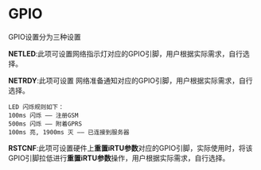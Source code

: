 # GPIO

GPIO设置分为三种设置

**NETLED**:此项可设置网络指示灯对应的GPIO引脚，用户根据实际需求，自行选择。

**NETRDY**:此项可设置 网络准备通知对应的GPIO引脚，用户根据实际需求，自行选择。

    LED 闪烁规则如下：
    100ms 闪烁 —— 注册GSM
    500ms 闪烁 —— 附着GPRS
    100ms 亮, 1900ms 灭 —— 已连接到服务器

**RSTCNF**:此项可设置硬件上**重置iRTU参数**对应的GPIO引脚，实际使用时，将该GPIO引脚拉低进行**重置iRTU参数**操作，用户根据实际需求，自行选择。
